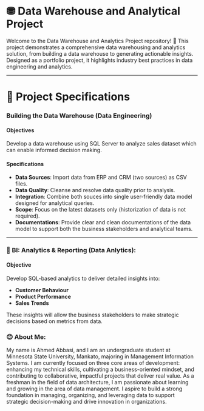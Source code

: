 # ⛃ Data Warehouse and Analytical Project
Welcome to the Data Warehouse and Analytics Project repository! 🚀 This project demonstrates a comprehensive data warehousing and analytics solution, from building a data warehouse to generating actionable insights. Designed as a portfolio project, it highlights industry best practices in data engineering and analytics.

---

# 🚀 Project Specifications

### Building the Data Warehouse (Data Engineering)

#### Objectives
Develop a data warehouse using SQL Server to analyze sales dataset which can enable informed decision making.

#### Specifications
- **Data Sources**: Import data from ERP and CRM (two sources) as CSV files.
- **Data Quality**: Cleanse and resolve data quality prior to analysis.
- **Integration**: Combine both souces into single user-friendly data model designed for analytical queries.
- **Scope**: Focus on the latest datasets only (historization of data is not required).
- **Documentations**: Provide clear and clean documentations of the data model to support both the business stakeholders and analytical teams. 

---

### 🔎 BI: Analytics & Reporting (Data Anlytics):

#### Objective
Develop SQL-based analytics to deliver detailed insights into:
- **Customer Behaviour**
- **Product Performance**
- **Sales Trends**

These insights will allow the business stakeholders to make strategic decisions based on metrics from data.

### 😊 About Me:
My name is Ahmed Abbasi, and I am an undergraduate student at Minnesota State University, Mankato, majoring in Management Information Systems. I am currently focused on three core areas of development: enhancing my technical skills, cultivating a business-oriented mindset, and contributing to collaborative, impactful projects that deliver real value.
As a freshman in the field of data architecture, I am passionate about learning and growing in the area of data management. I aspire to build a strong foundation in managing, organizing, and leveraging data to support strategic decision-making and drive innovation in organizations.
